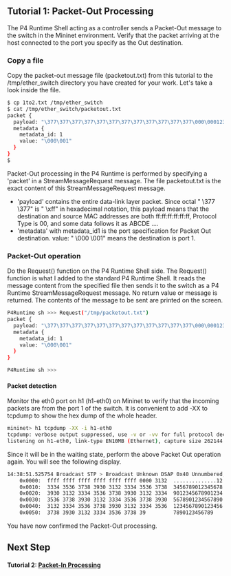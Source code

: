 ## Tutorial 1: Packet-Out Processing

The P4 Runtime Shell acting as a controller sends a Packet-Out message to the switch in the Mininet environment. Verify that the packet arriving at the host connected to the port you specify as the Out destination.

### Copy a file

Copy the packet-out message file (packetout.txt) from this tutorial to the /tmp/ether_switch directory you have created for your work. Let's take a look inside the file.

```bash
$ cp 1to2.txt /tmp/ether_switch
$ cat /tmp/ether_switch/packetout.txt
packet {
  payload: "\377\377\377\377\377\377\377\377\377\377\377\377\000\0001234567890123456789012345678901234567890123456789012345678901234567890123456789"
  metadata {
    metadata_id: 1
    value: "\000\001"
  }
}
$
```
Packet-Out processing in the P4 Runtime is performed by specifying a 'packet' in a StreamMessageRequest message. The file packetout.txt is the exact content of this StreamMessageRequest message.
- 'payload' contains the entire data-link layer packet. Since octal " \377 \377" is " \xff" in hexadecimal notation, this payload means that the destination and source MAC addresses are both ff:ff:ff:ff:ff:ff, Protocol Type is 00, and some data follows it as ABCDE ....
- 'metadata' with metadata_id1 is the port specification for Packet Out destination. value: " \000 \001" means the destination is port 1.

### Packet-Out operation

Do the Request() function on the P4 Runtime Shell side. The Request() function is what I added to the standard P4 Runtime Shell. It reads the message content from the specified file then sends it to the switch as a P4 Runtime StreamMessageRequest message.
No return value or message is returned. The contents of the message to be sent are printed on the screen.

```bash
P4Runtime sh >>> Request("/tmp/packetout.txt")                                                                                             
packet {
  payload: "\377\377\377\377\377\377\377\377\377\377\377\377\000\0001234567890123456789012345678901234567890123456789012345678901234567890123456789"
  metadata {
    metadata_id: 1
    value: "\000\001"
  }
}

P4Runtime sh >>> 
```

#### Packet detection

Monitor the eth0 port on h1 (h1-eth0) on Mininet to verify that the incoming packets are from the port 1 of the switch. It is convenient to add -XX to tcpdump to show the hex dump of the whole header.

```bash
mininet> h1 tcpdump -XX -i h1-eth0
tcpdump: verbose output suppressed, use -v or -vv for full protocol decode
listening on h1-eth0, link-type EN10MB (Ethernet), capture size 262144 bytes
```
Since it will be in the waiting state, perform the above Packet Out operation again. You will see the following display.
```bash
14:38:51.525754 Broadcast STP > Broadcast Unknown DSAP 0x40 Unnumbered, disc, Flags [Command], length 79
	0x0000:  ffff ffff ffff ffff ffff ffff 0000 3132  ..............12
	0x0010:  3334 3536 3738 3930 3132 3334 3536 3738  3456789012345678
	0x0020:  3930 3132 3334 3536 3738 3930 3132 3334  9012345678901234
	0x0030:  3536 3738 3930 3132 3334 3536 3738 3930  5678901234567890
	0x0040:  3132 3334 3536 3738 3930 3132 3334 3536  1234567890123456
	0x0050:  3738 3930 3132 3334 3536 3738 39         7890123456789
```



You have now confirmed the Packet-Out processing.



## Next Step

#### Tutorial 2: [Packet-In Processing](t2_packet-in.md)

